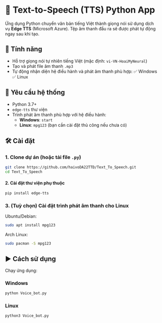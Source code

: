 # 🎤 Text-to-Speech (TTS) Python App

Ứng dụng Python chuyển văn bản tiếng Việt thành giọng nói sử dụng dịch vụ **Edge TTS** (Microsoft Azure). Tệp âm thanh đầu ra sẽ được phát tự động ngay sau khi tạo.

## 🚀 Tính năng

- Hỗ trợ giọng nói tự nhiên tiếng Việt (mặc định: `vi-VN-HoaiMyNeural`)
- Tạo và phát file âm thanh `.mp3`
- Tự động nhận diện hệ điều hành và phát âm thanh phù hợp:
    ✅ Windows
    ✅ Linux

## 🧰 Yêu cầu hệ thống

- Python 3.7+
- `edge-tts` thư viện
- Trình phát âm thanh phù hợp với hệ điều hành:
  - **Windows**: `start`
  - **Linux**: `mpg123` (bạn cần cài đặt thủ công nếu chưa có)

## 🛠️ Cài đặt

### 1. Clone dự án (hoặc tải file `.py`)

```bash
git clone https://github.com/haivoDA22TTD/Text_To_Speech.git
cd Text_To_Speech
```
#### 2. Cài đặt thư viện phụ thuộc
```bash
pip install edge-tts
```
### 3. (Tuỳ chọn) Cài đặt trình phát âm thanh cho Linux

Ubuntu/Debian:
```bash
sudo apt install mpg123
```

Arch Linux:
```bash
sudo pacman -S mpg123
```
## ▶️ Cách sử dụng

Chạy ứng dụng:
### Windows
```bash
python Voice_bot.py
```

### Linux
```bash
python3 Voice_bot.py
```

